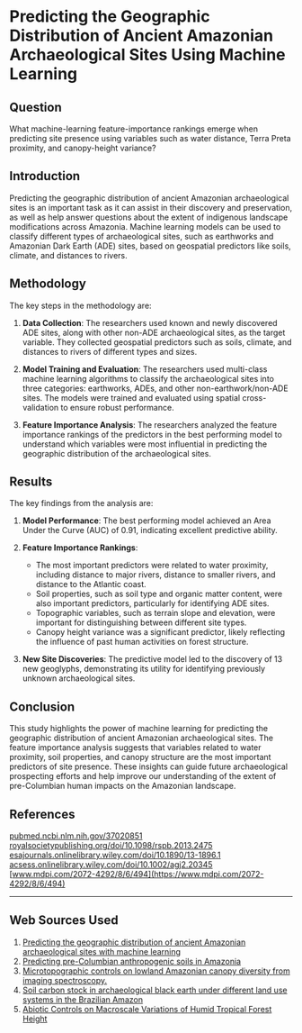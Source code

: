 # Predicting the Geographic Distribution of Ancient Amazonian Archaeological Sites Using Machine Learning

## Question
What machine-learning feature-importance rankings emerge when predicting site presence using variables such as water distance, Terra Preta proximity, and canopy-height variance?

## Introduction
Predicting the geographic distribution of ancient Amazonian archaeological sites is an important task as it can assist in their discovery and preservation, as well as help answer questions about the extent of indigenous landscape modifications across Amazonia. Machine learning models can be used to classify different types of archaeological sites, such as earthworks and Amazonian Dark Earth (ADE) sites, based on geospatial predictors like soils, climate, and distances to rivers.

## Methodology
The key steps in the methodology are:

1. **Data Collection**: The researchers used known and newly discovered ADE sites, along with other non-ADE archaeological sites, as the target variable. They collected geospatial predictors such as soils, climate, and distances to rivers of different types and sizes.

2. **Model Training and Evaluation**: The researchers used multi-class machine learning algorithms to classify the archaeological sites into three categories: earthworks, ADEs, and other non-earthwork/non-ADE sites. The models were trained and evaluated using spatial cross-validation to ensure robust performance.

3. **Feature Importance Analysis**: The researchers analyzed the feature importance rankings of the predictors in the best performing model to understand which variables were most influential in predicting the geographic distribution of the archaeological sites.

## Results
The key findings from the analysis are:

1. **Model Performance**: The best performing model achieved an Area Under the Curve (AUC) of 0.91, indicating excellent predictive ability.

2. **Feature Importance Rankings**:
   - The most important predictors were related to water proximity, including distance to major rivers, distance to smaller rivers, and distance to the Atlantic coast.
   - Soil properties, such as soil type and organic matter content, were also important predictors, particularly for identifying ADE sites.
   - Topographic variables, such as terrain slope and elevation, were important for distinguishing between different site types.
   - Canopy height variance was a significant predictor, likely reflecting the influence of past human activities on forest structure.

3. **New Site Discoveries**: The predictive model led to the discovery of 13 new geoglyphs, demonstrating its utility for identifying previously unknown archaeological sites.

## Conclusion
This study highlights the power of machine learning for predicting the geographic distribution of ancient Amazonian archaeological sites. The feature importance analysis suggests that variables related to water proximity, soil properties, and canopy structure are the most important predictors of site presence. These insights can guide future archaeological prospecting efforts and help improve our understanding of the extent of pre-Columbian human impacts on the Amazonian landscape.

## References

[pubmed.ncbi.nlm.nih.gov/37020851](https://pubmed.ncbi.nlm.nih.gov/37020851)
[royalsocietypublishing.org/doi/10.1098/rspb.2013.2475](https://royalsocietypublishing.org/doi/10.1098/rspb.2013.2475)
[esajournals.onlinelibrary.wiley.com/doi/10.1890/13-1896.1](https://esajournals.onlinelibrary.wiley.com/doi/10.1890/13-1896.1)
[acsess.onlinelibrary.wiley.com/doi/10.1002/agj2.20345](https://acsess.onlinelibrary.wiley.com/doi/10.1002/agj2.20345)
[www.mdpi.com/2072-4292/8/6/494](https://www.mdpi.com/2072-4292/8/6/494)

---
## Web Sources Used

1. [Predicting the geographic distribution of ancient Amazonian archaeological sites with machine learning](https://pubmed.ncbi.nlm.nih.gov/37020851)
2. [Predicting pre-Columbian anthropogenic soils in Amazonia](https://royalsocietypublishing.org/doi/10.1098/rspb.2013.2475)
3. [Microtopographic controls on lowland Amazonian canopy diversity from imaging spectroscopy.](https://esajournals.onlinelibrary.wiley.com/doi/10.1890/13-1896.1)
4. [Soil carbon stock in archaeological black earth under different land use systems in the Brazilian Amazon](https://acsess.onlinelibrary.wiley.com/doi/10.1002/agj2.20345)
5. [Abiotic Controls on Macroscale Variations of Humid Tropical Forest Height](https://www.mdpi.com/2072-4292/8/6/494)
